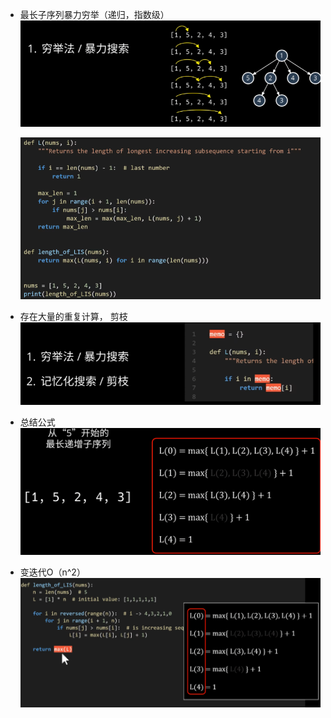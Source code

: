 - 最长子序列暴力穷举（递归，指数级）
  ![image-20221007144608538](../.image/image-20221007144608538.png)

  ![image-20221007144506093](../.image/image-20221007144506093.png)

- 存在大量的重复计算， 剪枝
  ![image-20221007144657344](../.image/image-20221007144657344.png)

- 总结公式
  ![image-20221007144824842](../.image/image-20221007144824842.png)

- 变迭代O（n^2）
  ![image-20221007144914335](../.image/image-20221007144914335.png)